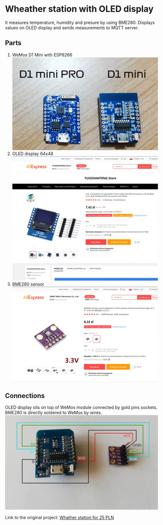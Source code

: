 # Wheather station with OLED display

It measures temperature, humidity and presure by using BME280. Displays values on OLED display and sends measurements to MQTT server.

## Parts
1. WeMos D1 Mini with ESP8266
![WeMos D1 Mini](parts/WeMos_D1_mini_esp8266.png)
2. OLED display 64x48
![OLED](parts/OLED_SSD1306_I2C.png)
3. BME280 sensor
![BME280 sensor](parts/BME280_I2C_3_3V.png)

## Connections
OLED display sits on top of WeMos module connected by gold pins sockets.
BME280 is directly soldered to WeMos by wires.
![BME280 to WeMos connection](parts/BME280_to_WeMos_connection.png)

Link to the original project:
[Whather station for 25 PLN](https://youtu.be/UA-aKUzlbEM)
